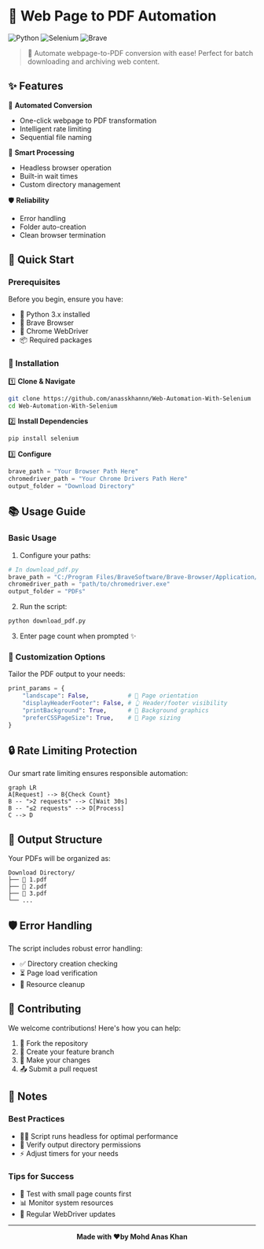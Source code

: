 # 📑 Web Page to PDF Automation

![Python](https://img.shields.io/badge/Python-3.x-blue.svg)
![Selenium](https://img.shields.io/badge/Selenium-Latest-green.svg)
![Brave](https://img.shields.io/badge/Brave-Browser-orange.svg)

> 🚀 Automate webpage-to-PDF conversion with ease! Perfect for batch downloading and archiving web content.

## ✨ Features

🔄 **Automated Conversion**
- One-click webpage to PDF transformation
- Intelligent rate limiting
- Sequential file naming

🎯 **Smart Processing**
- Headless browser operation
- Built-in wait times
- Custom directory management

🛡️ **Reliability**
- Error handling
- Folder auto-creation
- Clean browser termination

## 🚀 Quick Start

### Prerequisites

Before you begin, ensure you have:

- 🐍 Python 3.x installed
- 🦁 Brave Browser
- 🔧 Chrome WebDriver
- 📦 Required packages

### 🔧 Installation

1️⃣ **Clone & Navigate**
```bash
git clone https://github.com/anasskhannn/Web-Automation-With-Selenium
cd Web-Automation-With-Selenium
```

2️⃣ **Install Dependencies**
```bash
pip install selenium
```

3️⃣ **Configure**
```python
brave_path = "Your Browser Path Here"
chromedriver_path = "Your Chrome Drivers Path Here"
output_folder = "Download Directory"
```

## 📚 Usage Guide

### Basic Usage

1. Configure your paths:
```python
# In download_pdf.py
brave_path = "C:/Program Files/BraveSoftware/Brave-Browser/Application/brave.exe"
chromedriver_path = "path/to/chromedriver.exe"
output_folder = "PDFs"
```

2. Run the script:
```bash
python download_pdf.py
```

3. Enter page count when prompted ✨

### 🎨 Customization Options

Tailor the PDF output to your needs:

```python
print_params = {
    "landscape": False,           # 📄 Page orientation
    "displayHeaderFooter": False, # 👆 Header/footer visibility
    "printBackground": True,      # 🎨 Background graphics
    "preferCSSPageSize": True,    # 📏 Page sizing
}
```

## 🔒 Rate Limiting Protection

Our smart rate limiting ensures responsible automation:

```mermaid
graph LR
A[Request] --> B{Check Count}
B -- ">2 requests" --> C[Wait 30s]
B -- "≤2 requests" --> D[Process]
C --> D
```

## 📁 Output Structure

Your PDFs will be organized as:
```
Download Directory/
├── 📄 1.pdf
├── 📄 2.pdf
├── 📄 3.pdf
└── ...
```

## 🛡️ Error Handling

The script includes robust error handling:
- ✅ Directory creation checking
- ⏳ Page load verification
- 🧹 Resource cleanup

## 🤝 Contributing

We welcome contributions! Here's how you can help:

1. 🍴 Fork the repository
2. 🔧 Create your feature branch
3. 💪 Make your changes
4. 📤 Submit a pull request


## 📝 Notes

### Best Practices
- 🏃‍♂️ Script runs headless for optimal performance
- 📂 Verify output directory permissions
- ⚡ Adjust timers for your needs

### Tips for Success
- 🎯 Test with small page counts first
- 📊 Monitor system resources
- 🔄 Regular WebDriver updates

---

<div align="center">

**Made with ❤️by Mohd Anas Khan**

</div>
